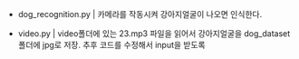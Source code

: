   - dog_recognition.py | 카메라를 작동시켜 강아지얼굴이 나오면 인식한다.

  - video.py | video폴더에 있는 23.mp3 파일을 읽어서 강아지얼굴을 dog_dataset폴더에 jpg로 저장. 추후 코드를 수정해서 input을 받도록 
